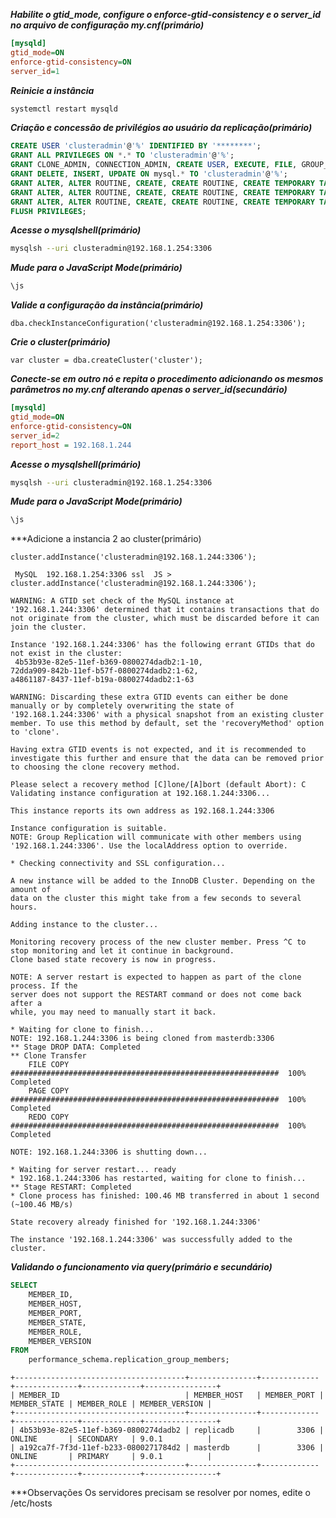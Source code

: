 ***Habilite o gtid_mode, configure o enforce-gtid-consistency e o server_id no arquivo de configuração my.cnf(primário)***
```ini
[mysqld]
gtid_mode=ON
enforce-gtid-consistency=ON
server_id=1
```

***Reinicie a instância***
```bash
systemctl restart mysqld
```

***Criação e concessão de privilégios ao usuário da replicação(primário)***
```SQL
CREATE USER 'clusteradmin'@'%' IDENTIFIED BY '********';
GRANT ALL PRIVILEGES ON *.* TO 'clusteradmin'@'%';
GRANT CLONE_ADMIN, CONNECTION_ADMIN, CREATE USER, EXECUTE, FILE, GROUP_REPLICATION_ADMIN, PERSIST_RO_VARIABLES_ADMIN, PROCESS, RELOAD, REPLICATION CLIENT, REPLICATION SLAVE, REPLICATION_APPLIER, REPLICATION_SLAVE_ADMIN, ROLE_ADMIN, SELECT, SHUTDOWN, SYSTEM_VARIABLES_ADMIN ON *.* TO 'clusteradmin'@'%' WITH GRANT OPTION;
GRANT DELETE, INSERT, UPDATE ON mysql.* TO 'clusteradmin'@'%';
GRANT ALTER, ALTER ROUTINE, CREATE, CREATE ROUTINE, CREATE TEMPORARY TABLES, CREATE VIEW, DELETE, DROP, EVENT, EXECUTE, INDEX, INSERT, LOCK TABLES, REFERENCES, SHOW VIEW, TRIGGER, UPDATE ON mysql_innodb_cluster_metadata.* TO 'clusteradmin'@'%' WITH GRANT OPTION;
GRANT ALTER, ALTER ROUTINE, CREATE, CREATE ROUTINE, CREATE TEMPORARY TABLES, CREATE VIEW, DELETE, DROP, EVENT, EXECUTE, INDEX, INSERT, LOCK TABLES, REFERENCES, SHOW VIEW, TRIGGER, UPDATE ON mysql_innodb_cluster_metadata_bkp.* TO 'clusteradmin'@'%' WITH GRANT OPTION;
GRANT ALTER, ALTER ROUTINE, CREATE, CREATE ROUTINE, CREATE TEMPORARY TABLES, CREATE VIEW, DELETE, DROP, EVENT, EXECUTE, INDEX, INSERT, LOCK TABLES, REFERENCES, SHOW VIEW, TRIGGER, UPDATE ON mysql_innodb_cluster_metadata_previous.* TO 'clusteradmin'@'%' WITH GRANT OPTION;
FLUSH PRIVILEGES;
```

***Acesse o mysqlshell(primário)***
```bash
mysqlsh --uri clusteradmin@192.168.1.254:3306
```

***Mude para o JavaScript Mode(primário)***
```bash
\js
```

***Valide a configuração da instância(primário)***
```JS
dba.checkInstanceConfiguration('clusteradmin@192.168.1.254:3306');
```

***Crie o cluster(primário)***
```JS
var cluster = dba.createCluster('cluster');
```

***Conecte-se em outro nó e repita o procedimento adicionando os mesmos parâmetros no my.cnf alterando apenas o server_id(secundário)***
```ini
[mysqld]
gtid_mode=ON
enforce-gtid-consistency=ON
server_id=2
report_host = 192.168.1.244
```

***Acesse o mysqlshell(primário)***
```bash
mysqlsh --uri clusteradmin@192.168.1.254:3306
```

***Mude para o JavaScript Mode(primário)***
```bash
\js
```
***Adicione a instancia 2 ao cluster(primário)
```JS
cluster.addInstance('clusteradmin@192.168.1.244:3306');
```

```LOG
 MySQL  192.168.1.254:3306 ssl  JS > cluster.addInstance('clusteradmin@192.168.1.244:3306');

WARNING: A GTID set check of the MySQL instance at '192.168.1.244:3306' determined that it contains transactions that do not originate from the cluster, which must be discarded before it can join the cluster.

Instance '192.168.1.244:3306' has the following errant GTIDs that do not exist in the cluster:
 4b53b93e-82e5-11ef-b369-0800274dadb2:1-10,
72dda909-842b-11ef-b57f-0800274dadb2:1-62,
a4861187-8437-11ef-b19a-0800274dadb2:1-63

WARNING: Discarding these extra GTID events can either be done manually or by completely overwriting the state of '192.168.1.244:3306' with a physical snapshot from an existing cluster member. To use this method by default, set the 'recoveryMethod' option to 'clone'.

Having extra GTID events is not expected, and it is recommended to investigate this further and ensure that the data can be removed prior to choosing the clone recovery method.

Please select a recovery method [C]lone/[A]bort (default Abort): C
Validating instance configuration at 192.168.1.244:3306...

This instance reports its own address as 192.168.1.244:3306

Instance configuration is suitable.
NOTE: Group Replication will communicate with other members using '192.168.1.244:3306'. Use the localAddress option to override.

* Checking connectivity and SSL configuration...

A new instance will be added to the InnoDB Cluster. Depending on the amount of
data on the cluster this might take from a few seconds to several hours.

Adding instance to the cluster...

Monitoring recovery process of the new cluster member. Press ^C to stop monitoring and let it continue in background.
Clone based state recovery is now in progress.

NOTE: A server restart is expected to happen as part of the clone process. If the
server does not support the RESTART command or does not come back after a
while, you may need to manually start it back.

* Waiting for clone to finish...
NOTE: 192.168.1.244:3306 is being cloned from masterdb:3306
** Stage DROP DATA: Completed
** Clone Transfer
    FILE COPY  ############################################################  100%  Completed
    PAGE COPY  ############################################################  100%  Completed
    REDO COPY  ############################################################  100%  Completed

NOTE: 192.168.1.244:3306 is shutting down...

* Waiting for server restart... ready
* 192.168.1.244:3306 has restarted, waiting for clone to finish...
** Stage RESTART: Completed
* Clone process has finished: 100.46 MB transferred in about 1 second (~100.46 MB/s)

State recovery already finished for '192.168.1.244:3306'

The instance '192.168.1.244:3306' was successfully added to the cluster.
```

***Validando o funcionamento via query(primário e secundário)***
```SQL
SELECT 
    MEMBER_ID,
    MEMBER_HOST,
    MEMBER_PORT,
    MEMBER_STATE,
    MEMBER_ROLE,
    MEMBER_VERSION
FROM 
    performance_schema.replication_group_members;
```

```LOG
+--------------------------------------+---------------+-------------+--------------+-------------+----------------+
| MEMBER_ID                            | MEMBER_HOST   | MEMBER_PORT | MEMBER_STATE | MEMBER_ROLE | MEMBER_VERSION |
+--------------------------------------+---------------+-------------+--------------+-------------+----------------+
| 4b53b93e-82e5-11ef-b369-0800274dadb2 | replicadb     |        3306 | ONLINE       | SECONDARY   | 9.0.1          |
| a192ca7f-7f3d-11ef-b233-0800271784d2 | masterdb      |        3306 | ONLINE       | PRIMARY     | 9.0.1          |
+--------------------------------------+---------------+-------------+--------------+-------------+----------------+
```

***Observações
Os servidores precisam se resolver por nomes, edite o /etc/hosts
